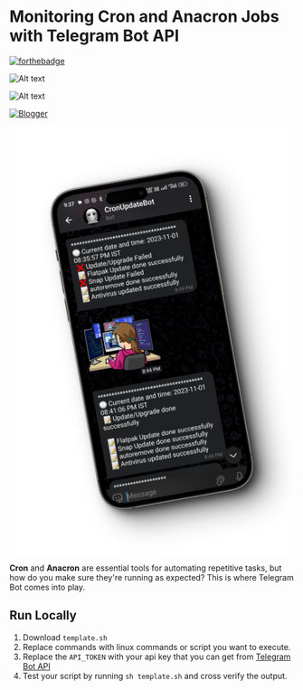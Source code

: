 # Monitoring Cron and Anacron Jobs with Telegram Bot API
[![forthebadge](https://forthebadge.com/images/featured/featured-built-with-love.svg)](https://forthebadge.com)

![Alt text](https://img.shields.io/badge/Shell_Script-121011?style=for-the-badge&logo=gnu-bash&logoColor=white)

![Alt text](https://img.shields.io/badge/Developed%20For%20Linux-FCC624?style=for-the-badge&logo=linux&logoColor=black)

[![Blogger](https://img.shields.io/badge/Blogger-FF5722?style=for-the-badge&logo=blogger&logoColor=white)](https://sudosages.blogspot.com/2024/01/monitoring-cron-and-anacron-jobs-step.html)

![Screentshot](https://github.com/Kedar-Khedkar/Cron_monitoring/blob/main/413shots_so.png)

**Cron** and **Anacron** are essential tools for automating repetitive tasks, but how do you make sure they're running as expected? This is where Telegram Bot comes into play.


## Run Locally
1. Download `template.sh`
2. Replace commands with linux commands or script you want to execute.
3. Replace the `API_TOKEN` with your api key that you can get from [Telegram Bot API](https://core.telegram.org/bots/tutorial#obtain-your-bot-token)
4. Test your script by running `sh template.sh` and cross verify the output.

